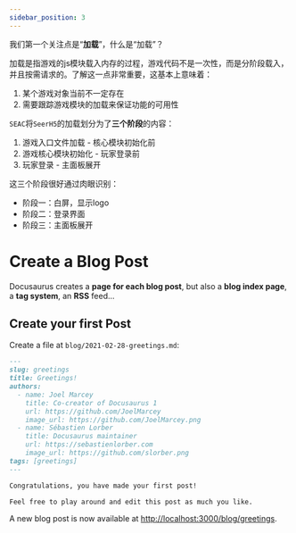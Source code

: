 ```yaml
---
sidebar_position: 3
---
```


我们第一个关注点是“**加载**”，什么是“加载”？

加载是指游戏的js模块载入内存的过程，游戏代码不是一次性，而是分阶段载入，并且按需请求的。了解这一点非常重要，这基本上意味着：

1. 某个游戏对象当前不一定存在
2. 需要跟踪游戏模块的加载来保证功能的可用性

`SEAC`将`SeerH5`的加载划分为了**三个阶段**的内容：

1. 游戏入口文件加载 - 核心模块初始化前
2. 游戏核心模块初始化 - 玩家登录前
3. 玩家登录 - 主面板展开

这三个阶段很好通过肉眼识别：

- 阶段一：白屏，显示logo
- 阶段二：登录界面
- 阶段三：主面板展开

# Create a Blog Post

Docusaurus creates a **page for each blog post**, but also a **blog index page**, a **tag system**, an **RSS** feed...

## Create your first Post

Create a file at `blog/2021-02-28-greetings.md`:

```md title="blog/2021-02-28-greetings.md"
---
slug: greetings
title: Greetings!
authors:
  - name: Joel Marcey
    title: Co-creator of Docusaurus 1
    url: https://github.com/JoelMarcey
    image_url: https://github.com/JoelMarcey.png
  - name: Sébastien Lorber
    title: Docusaurus maintainer
    url: https://sebastienlorber.com
    image_url: https://github.com/slorber.png
tags: [greetings]
---

Congratulations, you have made your first post!

Feel free to play around and edit this post as much you like.
```

A new blog post is now available at [http://localhost:3000/blog/greetings](http://localhost:3000/blog/greetings).
